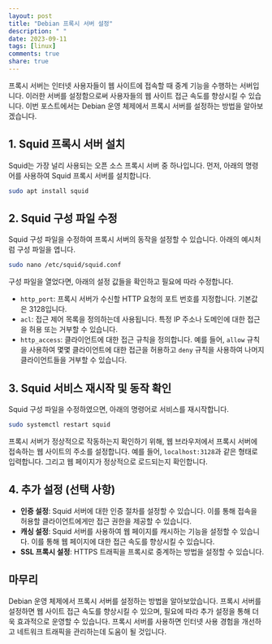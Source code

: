```yaml
---
layout: post
title: "Debian 프록시 서버 설정"
description: " "
date: 2023-09-11
tags: [linux]
comments: true
share: true
---
```


프록시 서버는 인터넷 사용자들이 웹 사이트에 접속할 때 중계 기능을 수행하는 서버입니다. 이러한 서버를 설정함으로써 사용자들의 웹 사이트 접근 속도를 향상시킬 수 있습니다. 이번 포스트에서는 Debian 운영 체제에서 프록시 서버를 설정하는 방법을 알아보겠습니다.

## 1. Squid 프록시 서버 설치

Squid는 가장 널리 사용되는 오픈 소스 프록시 서버 중 하나입니다. 먼저, 아래의 명령어를 사용하여 Squid 프록시 서버를 설치합니다.

```bash
sudo apt install squid
```

## 2. Squid 구성 파일 수정

Squid 구성 파일을 수정하여 프록시 서버의 동작을 설정할 수 있습니다. 아래의 예시처럼 구성 파일을 엽니다.

```bash
sudo nano /etc/squid/squid.conf
```

구성 파일을 열었다면, 아래의 설정 값들을 확인하고 필요에 따라 수정합니다.

- `http_port`: 프록시 서버가 수신할 HTTP 요청의 포트 번호를 지정합니다. 기본값은 3128입니다.
- `acl`: 접근 제어 목록을 정의하는데 사용됩니다. 특정 IP 주소나 도메인에 대한 접근을 허용 또는 거부할 수 있습니다.
- `http_access`: 클라이언트에 대한 접근 규칙을 정의합니다. 예를 들어, `allow` 규칙을 사용하여 몇몇 클라이언트에 대한 접근을 허용하고 `deny` 규칙을 사용하여 나머지 클라이언트들을 거부할 수 있습니다.

## 3. Squid 서비스 재시작 및 동작 확인

Squid 구성 파일을 수정하였으면, 아래의 명령어로 서비스를 재시작합니다.

```bash
sudo systemctl restart squid
```

프록시 서버가 정상적으로 작동하는지 확인하기 위해, 웹 브라우저에서 프록시 서버에 접속하는 웹 사이트의 주소를 설정합니다. 예를 들어, `localhost:3128`과 같은 형태로 입력합니다. 그리고 웹 페이지가 정상적으로 로드되는지 확인합니다.

## 4. 추가 설정 (선택 사항)

- **인증 설정**: Squid 서버에 대한 인증 절차를 설정할 수 있습니다. 이를 통해 접속을 허용할 클라이언트에게만 접근 권한을 제공할 수 있습니다.
- **캐싱 설정**: Squid 서버를 사용하여 웹 페이지를 캐시하는 기능을 설정할 수 있습니다. 이를 통해 웹 페이지에 대한 접근 속도를 향상시킬 수 있습니다.
- **SSL 프록시 설정**: HTTPS 트래픽을 프록시로 중계하는 방법을 설정할 수 있습니다.

## 마무리

Debian 운영 체제에서 프록시 서버를 설정하는 방법을 알아보았습니다. 프록시 서버를 설정하면 웹 사이트 접근 속도를 향상시킬 수 있으며, 필요에 따라 추가 설정을 통해 더욱 효과적으로 운영할 수 있습니다. 프록시 서버를 사용하면 인터넷 사용 경험을 개선하고 네트워크 트래픽을 관리하는데 도움이 될 것입니다.